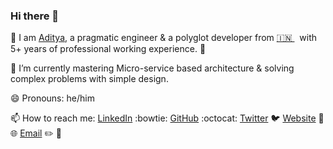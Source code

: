 ### Hi there 👋

<!--
**AdityaMisra/AdityaMisra** is a ✨ _special_ ✨ repository because its `README.md` (this file) appears on your GitHub profile.
-->

🔭 I am [Aditya](http://adityamisra.com/), a pragmatic engineer & a polyglot developer from [🇮🇳 ](https://en.wikipedia.org/wiki/India)&nbsp; with 5+ years of professional working experience. 🚀

🌱 I’m currently mastering Micro-service based architecture & solving complex problems with simple design.

😄 Pronouns: he/him

📫 How to reach me:
  [LinkedIn](https://www.linkedin.com/in/aditya-misra-40246428/) :bowtie:
  [GitHub](https://github.com/AdityaMisra) :octocat: 
  [Twitter](https://twitter.com/realadityamisra) 🐦 
  [Website](https://www.adityamisra.com) 🚧 🌐 
  [Email](mailto:amisra14@yahoo.co.uk)  ✏️ 📝  
